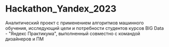 # Hackathon_Yandex_2023

Аналитический проект с применением алгоритмов машинного обучения, исследующий цели и потребности студентов курсов BIG Data - "Яндекс Практикума", выполненный совместно с командой дизайнеров и ПМ
